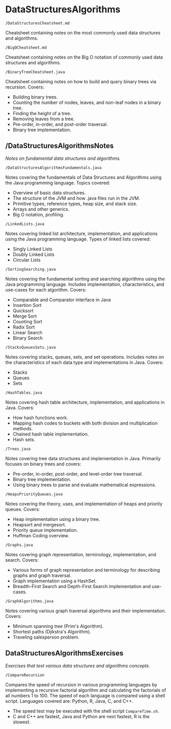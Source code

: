 # DataStructuresAlgorithms

`/DataStructuresCheatsheet.md`

Cheatsheet containing notes on the most commonly used data structures and algorithms.

`/BigOCheatsheet.md`

Cheatsheet containing notes on the Big O notation of commonly used data structures and algorithms.

`/BinaryTreeCheatsheet.java`

Cheatsheet containing notes on how to build and query binary trees via recursion. Covers:
- Building binary trees.
- Counting the number of nodes, leaves, and non-leaf nodes in a binary tree.
- Finding the height of a tree.
- Removing leaves from a tree.
- Pre-order, in-order, and post-order traversal.
- Binary tree implementation.
## /DataStructuresAlgorithmsNotes

*Notes on fundamental data structures and algorithms.*

`/DataStructuresAlgorithmsFundamentals.java`

Notes covering the fundamentals of Data Structures and Algorithms using the Java programming language. Topics covered:
- Overview of basic data structures.
- The structure of the JVM and how .java files run in the JVM.
- Primitive types, reference types, heap size, and stack size.
- Arrays and other generics.
- Big O notation, profiling.

`/LinkedLists.java`

Notes covering linked list architecture, implementation, and applications using the Java programming language. Types of linked lists covered:
- Singly Linked Lists
- Doubly Linked Lists
- Circular Lists

`/SortingSearching.java`

Notes covering the fundamental sorting and searching algorithms using the Java programming language. Includes implementation, characteristics, and use-cases for each algorithm. Covers:
- Comparable and Comparator interface in Java
- Insertion Sort
- Quicksort
- Merge Sort
- Counting Sort
- Radix Sort
- Linear Search
- Binary Search

`/StacksQueuesSets.java`

Notes covering stacks, queues, sets, and set operations. Includes notes on the characteristics of each data type and implementations in Java. Covers:
- Stacks
- Queues
- Sets 

`/HashTables.java`

Notes covering hash table architecture, implementation, and applications in Java. Covers:
- How hash functions work.
- Mapping hash codes to buckets with both division and multiplication methods.
- Chained hash table implementation.
- Hash sets.

`/Trees.java`

Notes covering tree data structures and implementation in Java. Primarily focuses on binary trees and covers:
- Pre-order, in-order, post-order, and level-order tree traversal. 
- Binary tree implementation.
- Using binary trees to parse and evaluate mathematical expressions. 

`/HeapsPriorityQueues.java`

Notes covering the theory, uses, and implementation of heaps and priority queues. Covers:
- Heap implementation using a binary tree.
- Heapsort and mergesort.
- Priority queue implementation.
- Huffman Coding overview.

`/Graphs.java`

Notes covering graph representation, terminology, implementation, and search. Covers:
- Various forms of graph representation and terminology for describing graphs and graph traversal.
- Graph implementation using a HashSet.
- Breadth-First Search and Depth-First Search implementation and use-cases.

`/GraphAlgorithms.java`

Notes covering various graph traversal algorithms and their implementation. Covers:
- Minimum spanning tree (Prim's Algorithm).
- Shortest paths (Djikstra's Algorithm).
- Traveling salesperson problem.

## DataStructuresAlgorithmsExercises 

*Exercises that test various data structures and algorithms concepts.*

`/CompareRecursion`

Compares the speed of recursion in various programming languages by implementing a recursive factorial algorithm and calculating the factorials of all numbers 1 to 100. The speed of each language is compared using a shell script. Languages covered are: Python, R, Java, C, and C++.
- The speed test may be executed with the shell script `CompareTime.sh`.
- C and C++ are fastest, Java and Python are next fastest, R is the slowest.
